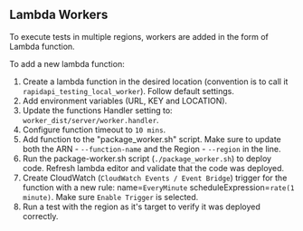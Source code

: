 ## Lambda Workers

To execute tests in multiple regions, workers are added in the form of Lambda function.

To add a new lambda function:

1. Create a lambda function in the desired location (convention is to call it `rapidapi_testing_local_worker`). Follow default settings.
2. Add environment variables (URL, KEY and LOCATION).
3. Update the functions Handler setting to: `worker_dist/server/worker.handler`.
4. Configure function timeout to `10 mins`.
5. Add function to the "package_worker.sh" script. Make sure to update both the ARN - `--function-name` and the Region - `--region` in the line.
6. Run the package-worker.sh script (`./package_worker.sh`) to deploy code. Refresh lambda editor and validate that the code was deployed.
7. Create CloudWatch (`CloudWatch Events / Event Bridge`) trigger for the function with a new rule: name=`EveryMinute` scheduleExpression=`rate(1 minute)`. Make sure `Enable Trigger` is selected.
8. Run a test with the region as it's target to verify it was deployed correctly.
